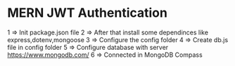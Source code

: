 # MERN JWT Authentication  

1 => Init package.json file
2 => After that install some dependinces like express,dotenv,mongoose
3 => Configure the config folder
4 => Create db.js file in config folder
5 => Configure database with server https://www.mongodb.com/
6 => Connected in MongoDB Compass
